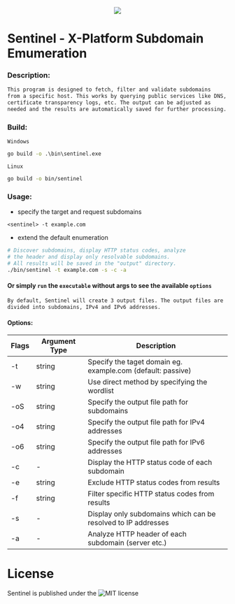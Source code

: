 <p align="center">
  <img src="https://github.com/fhAnso/Sentinel/blob/main/assets/logo.png" />
</p>

# Sentinel - X-Platform Subdomain Emumeration
### Description:
```txt
This program is designed to fetch, filter and validate subdomains 
from a specific host. This works by querying public services like DNS, 
certificate transparency logs, etc. The output can be adjusted as 
needed and the results are automatically saved for further processing. 
```

### Build:
`Windows`
```cmd
go build -o .\bin\sentinel.exe 
```
`Linux`
```bash
go build -o bin/sentinel 
```

### Usage:
- specify the target and request subdomains
```
<sentinel> -t example.com
```
- extend the default enumeration
```bash
# Discover subdomains, display HTTP status codes, analyze 
# the header and display only resolvable subdomains.
# All results will be saved in the "output" directory.
./bin/sentinel -t example.com -s -c -a
```
#### Or simply `run` the <sentinel> `executable` without args to see the available `options`

```txt
By default, Sentinel will create 3 output files. The output files are 
divided into subdomains, IPv4 and IPv6 addresses. 
```

#### Options:
| Flags | Argument Type | Description |
| ----- | ----------- | ------------|
| -t | string | Specify the taget domain eg. example.com (default: passive) |
| -w | string | Use direct method by specifying the wordlist |
| -oS | string | Specify the output file path for subdomains |
| -o4 | string | Specify the output file path for IPv4 addresses |
| -o6 | string | Specify the output file path for IPv6 addresses |
| -c | - | Display the HTTP status code of each subdomain |
| -e | string | Exclude HTTP status codes from results |
| -f | string | Filter specific HTTP status codes from results |
| -s | - | Display only subdomains which can be resolved to IP addresses |
| -a | - | Analyze HTTP header of each subdomain (server etc.) |

# License
Sentinel is published under the ![MIT](https://github.com/fhAnso/Sentinel/blob/main/LICENSE) license